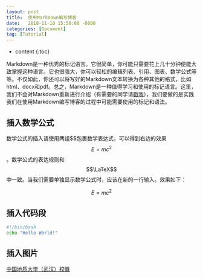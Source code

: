 ```yaml
---
layout: post
title:  使用Markdown编写博客
date:   2018-11-10 15:50:00 -0800
categories: [Document]
tag: [Tutorial]
---
```


* content
{:toc}


Markdown是一种优秀的标记语言。它很简单，你可能只需要花上几十分钟便能大致掌握这种语言。它也很强大，你可以轻松的编辑列表、引用、图表、数学公式等等。不仅如此，你还可以将写好的Markdown文本转换为各种其他的格式，比如html、docx和pdf。总之，Markdown是一种值得学习和使用的标记语言。这里，我们不会对Markdown重新进行介绍（有需要的同学请[戳我](https://en.wikipedia.org/wiki/Markdown)），我们要做的是实践我们在使用Markdown编写博客的过程中可能需要使用的标记和语法。

## 插入数学公式

数学公式的插入请使用两组\$\$包裹数学表达式，可以得到右边的效果$$E=mc^2$$。数学公式的表达规则和$$\LaTeX$$中一致。当我们需要单独显示数学公式时，应该在新的一行输入。效果如下：

$$E=mc^2$$

## 插入代码段

```bash
#!/bin/bash
echo "Hello World!"
```

## 插入图片

[中国地质大学（武汉）校徽](/assets/images/cug-logo.png)





